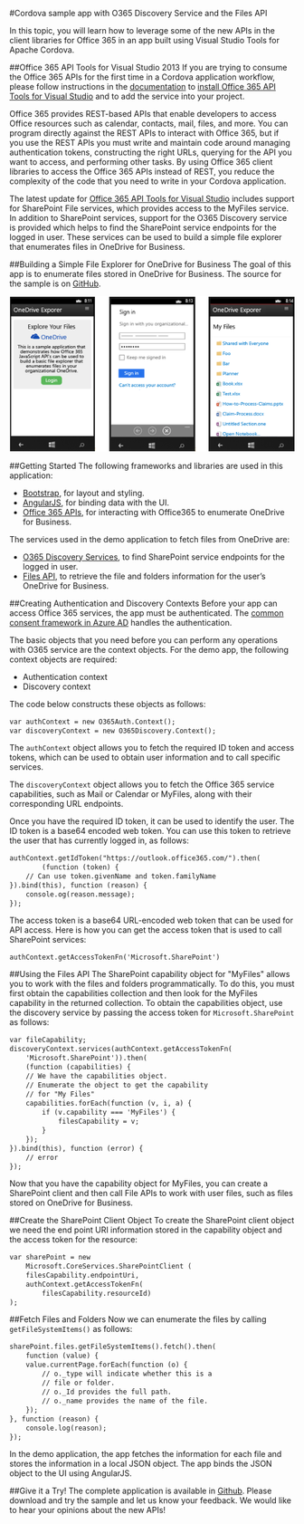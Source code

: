 <properties
   pageTitle="Cordova sample app with O365 Discovery Service and the Files API | Cordova"
   description="description"
   services="na"
   documentationCenter=""
   authors="subhagpo"
   tags=""/>
<tags ms.technology="cordova" ms.prod="visual-studio-dev14"
   ms.service="na"
   ms.devlang="javascript"
   ms.topic="article"
   ms.tgt_pltfrm="mobile-multiple"
   ms.workload="na"
   ms.date="09/11/2015"
   ms.author="Subhag.Oak"/>
   
#Cordova sample app with O365 Discovery Service and the Files API

In this topic, you will learn how to leverage some of the new APIs in the client libraries for Office 365 in an app built using Visual Studio Tools for Apache Cordova.

##Office 365 API Tools for Visual Studio 2013
If you are trying to consume the Office 365 APIs for the first time in a Cordova application workflow, please follow instructions in the [documentation](./develop-apps/add-connected-services.md#Office) to [install Office 365 API Tools for Visual Studio](https://visualstudiogallery.msdn.microsoft.com/a15b85e6-69a7-4fdf-adda-a38066bb5155) and to add the service into your project.

Office 365 provides REST-based APIs that enable developers to access Office resources such as calendar, contacts, mail, files, and more. You can program directly against the REST APIs to interact with Office 365, but if you use the REST APIs you must write and maintain code around managing authentication tokens, constructing the right URLs, querying for the API you want to access, and performing other tasks. By using Office 365 client libraries to access the Office 365 APIs instead of REST, you reduce the complexity of the code that you need to write in your Cordova application.

The latest update for [Office 365 API Tools for Visual Studio](http://blogs.office.com/2014/08/05/office-365-api-tool-visual-studio-2013-summer-update/) includes support for SharePoint File services, which provides access to the MyFiles service. In addition to SharePoint services, support for the O365 Discovery service is provided which helps to find the SharePoint service endpoints for the logged in user. These services can be used to build a simple file explorer that enumerates files in OneDrive for Business.

##Building a Simple File Explorer for OneDrive for Business
The goal of this app is to enumerate files stored in OneDrive for Business. The source for the sample is on [GitHub](http://go.microsoft.com/fwlink/?LinkID=517836).

![enter image description here](media/O365_Files/Files.png)

##Getting Started
The following frameworks and libraries are used in this application:

 - [Bootstrap](http://getbootstrap.com/), for layout and styling.
 - [AngularJS](https://angularjs.org/), for binding data with the UI.
 - [Office 365 APIs](https://msdn.microsoft.com/library/office/dn605892%28v=office.15%29), for interacting with Office365 to enumerate OneDrive for Business.

The services used in the demo application to fetch files from OneDrive are:

 - [O365 Discovery Services](https://msdn.microsoft.com/library/office/dn776441%28v=office.15%29.aspx), to find SharePoint service endpoints for the logged in user.
 - [Files API](https://msdn.microsoft.com/library/office/dn605900%28v=office.15%29.aspx), to retrieve the file and folders information for the user’s OneDrive for Business.

##Creating Authentication and Discovery Contexts
Before your app can access Office 365 services, the app must be authenticated. The [common consent framework in Azure AD](https://msdn.microsoft.com/library/office/dn605895%28v=office.15%29.aspx) handles the authentication.

The basic objects that you need before you can perform any operations with O365 service are the context objects. For the demo app, the following context objects are required:

 - Authentication context
 - Discovery context

The code below constructs these objects as follows:

    var authContext = new O365Auth.Context();
    var discoveryContext = new O365Discovery.Context();

The `authContext` object allows you to fetch the required ID token and access tokens, which can be used to obtain user information and to call specific services.

The `discoveryContext` object allows you to fetch the Office 365 service capabilities, such as Mail or Calendar or MyFiles, along with their corresponding URL endpoints.

Once you have the required ID token, it can be used to identify the user. The ID token is a base64 encoded web token. You can use this token to retrieve the user that has currently logged in, as follows:

    authContext.getIdToken("https://outlook.office365.com/").then(
            (function (token) {
        // Can use token.givenName and token.familyName
    }).bind(this), function (reason) {
        console.og(reason.message);
    });

The access token is a base64 URL-encoded web token that can be used for API access. Here is how you can get the access token that is used to call SharePoint services:

    authContext.getAccessTokenFn('Microsoft.SharePoint')

##Using the Files API
The SharePoint capability object for "MyFiles" allows you to work with the files and folders programmatically. To do this, you must first obtain the capabilities collection and then look for the MyFiles capability in the returned collection. To obtain the capabilities object, use the discovery service by passing the access token for `Microsoft.SharePoint` as follows:

    var fileCapability;
    discoveryContext.services(authContext.getAccessTokenFn(
        'Microsoft.SharePoint')).then(
        (function (capabilities) {
        // We have the capabilities object.
        // Enumerate the object to get the capability
        // for "My Files"
        capabilities.forEach(function (v, i, a) {
            if (v.capability === 'MyFiles') {
                filesCapability = v;
            }
        });
    }).bind(this), function (error) {
        // error
    });

Now that you have the capability object for MyFiles, you can create a SharePoint client and then call File APIs to work with user files, such as files stored on OneDrive for Business.

##Create the SharePoint Client Object
To create the SharePoint client object we need the end point URI information stored in the capability object and the access token for the resource:

    var sharePoint = new
        Microsoft.CoreServices.SharePointClient (
        filesCapability.endpointUri,
        authContext.getAccessTokenFn(
            filesCapability.resourceId)
    );

##Fetch Files and Folders
Now we can enumerate the files by calling `getFileSystemItems()` as follows:

    sharePoint.files.getFileSystemItems().fetch().then(
        function (value) {
        value.currentPage.forEach(function (o) {
            // o._type will indicate whether this is a
            // file or folder.
            // o._Id provides the full path.
            // o._name provides the name of the file.
        });
    }, function (reason) {
        console.log(reason);
    });

In the demo application, the app fetches the information for each file and stores the information in a local JSON object. The app binds the JSON object to the UI using AngularJS.

##Give it a Try!
The complete application is available in [Github](http://go.microsoft.com/fwlink/?LinkID=517836). Please download and try the sample and let us know your feedback. We would like to hear your opinions about the new APIs!
